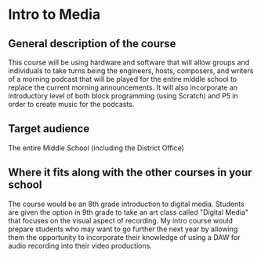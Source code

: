 
# Intro to Media

## General description of the course

This course will be using hardware and software that will allow groups and individuals to take turns being the engineers, hosts, composers, and writers of a morning podcast that will be played for the entire middle school to replace the current morning announcements. It will also incorporate an introductory level of both block programming (using Scratch) and P5 in order to create music for the podcasts.

## Target audience

The entire Middle School (including the District Office)

## Where it fits along with the other courses in your school

The course would be an 8th grade introduction to digital media. Students are given the option in 9th grade to take an art class called "Digital Media" that focuses on the visual aspect of recording. My intro course would prepare students who may want to go further the next year by allowing them the opportunity to incorporate their knowledge of using a DAW for audio recording into their video productions.
